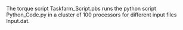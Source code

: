 The torque script Taskfarm_Script.pbs runs the python script Python_Code.py in a cluster  of 100 processors for different input files Input.dat.